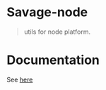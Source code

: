 # Savage-node

> utils for node platform.

# Documentation

See [here](https://savage181855.github.io/savage-libs/savage-node/)